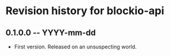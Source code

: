 # Revision history for blockio-api

## 0.1.0.0 -- YYYY-mm-dd

* First version. Released on an unsuspecting world.
